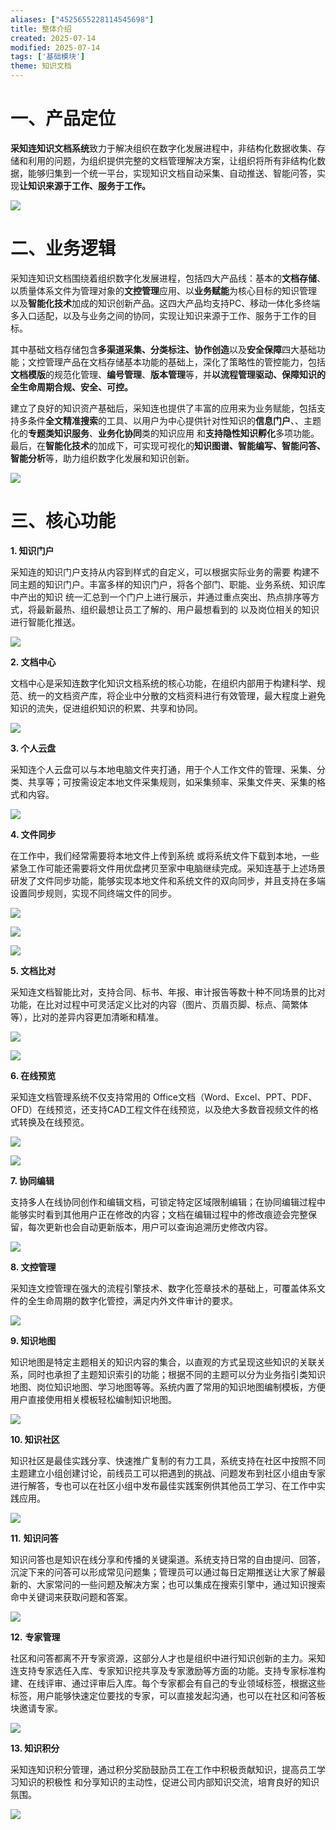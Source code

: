 ```yaml
---
aliases: ["4525655228114545698"]
title: 整体介绍
created: 2025-07-14
modified: 2025-07-14
tags: ['基础模块']
theme: 知识文档
---
```


# 一、**产品定位**

**采知连知识文档系统**致力于解决组织在数字化发展进程中，非结构化数据收集、存储和利用的问题，为组织提供完整的文档管理解决方案，让组织将所有非结构化数据，能够归集到一个统一平台，实现知识文档自动采集、自动推送、智能问答，实现**让知识来源于工作、服务于工作。**

**![](d884877227389bf81e8ded0a9e30e098.jpg)**

# 二、**业务逻辑**

采知连知识文档围绕着组织数字化发展进程，包括四大产品线：基本的**文档存储**、以质量体系文件为管理对象的**文控管理**应用、以**业务赋能**为核心目标的知识管理 以及**智能化技术**加成的知识创新产品。这四大产品均支持PC、移动一体化多终端多入口适配，以及与业务之间的协同，实现让知识来源于工作、服务于工作的目标。

其中基础文档存储包含**多渠道采集、分类标注、协作创造**以及**安全保障**四大基础功能；文控管理产品在文档存储基本功能的基础上，深化了策略性的管控能力，包括**文档模版**的规范化管理、**编号管理**、**版本管理**等，并**以流程管理驱动、保障知识的全生命周期合规、安全、可控。**

建立了良好的知识资产基础后，采知连也提供了丰富的应用来为业务赋能，包括支持多条件**全文精准搜索**的工具、以用户为中心提供针对性知识的**信息门户**、、主题化的**专题类知识服务**、**业务化协同**类的知识应用 和**支持隐性知识孵化**多项功能。最后，在**智能化技术**的加成下，可实现可视化的**知识图谱、智能编写、智能问答、智能分析**等，助力组织数字化发展和知识创新。

![](8f9b16044bf034cd01e001717aa7f5d0.jpg)

# **三、核心功能**

**1. 知识门户**

采知连的知识门户支持从内容到样式的自定义，可以根据实际业务的需要 构建不同主题的知识门户。丰富多样的知识门户，将各个部门、职能、业务系统、知识库中产出的知识 统一汇总到一个门户上进行展示，并通过重点突出、热点排序等方式，将最新最热、组织最想让员工了解的、用户最想看到的 以及岗位相关的知识进行智能化推送。

![](2f92f9cba3092a4f424037d4fce8af79.jpg)

**2. 文档中心**

文档中心是采知连数字化知识文档系统的核心功能，在组织内部用于构建科学、规范、统一的文档资产库，将企业中分散的文档资料进行有效管理，最大程度上避免知识的流失，促进组织知识的积累、共享和协同。

![](cad3fafbbeb6906edad3706315cd9c62.jpg)

**3. 个人云盘**

采知连个人云盘可以与本地电脑文件夹打通，用于个人工作文件的管理、采集、分类、共享等；可按需设定本地文件采集规则，如采集频率、采集文件夹、采集的格式和内容。

![](7e91181cf477ce7a3ec7dd12bd6d72fe.jpg)

**4. 文件同步**

在工作中，我们经常需要将本地文件上传到系统 或将系统文件下载到本地，一些紧急工作可能还需要将文件用优盘拷贝至家中电脑继续完成。采知连基于上述场景研发了文件同步功能，能够实现本地文件和系统文件的双向同步，并且支持在多端设置同步规则，实现不同终端文件的同步。

![](e4075fd251272086f8a61fd57fdfdd48.jpg)

![](4363c503e5880ff84b98153ef9e90fbe.jpg)

![](88591ff4095c508d9f73b6e671da28cd.jpg)

**5. 文档比对**

采知连文档智能比对，支持合同、标书、年报、审计报告等数十种不同场景的比对功能，在比对过程中可灵活定义比对的内容（图片、页眉页脚、标点、简繁体等），比对的差异内容更加清晰和精准。

![](1a2119710d9d64b301e53b4fcef06d5e.jpg)

![](d9b03367d42cdd04ea40dc613fad289b.jpg)

**6. 在线预览**

采知连文档管理系统不仅支持常用的 Office文档（Word、Excel、PPT、PDF、OFD）在线预览，还支持CAD工程文件在线预览，以及绝大多数音视频文件的格式转换及在线预览。

![](4fe30d86c688938b4b199c59c90eeb0c.jpg)

![](90c915a265e201205da662918d50bba8.jpg)

**7. 协同编辑**

支持多人在线协同创作和编辑文档，可锁定特定区域限制编辑；在协同编辑过程中能够实时看到其他用户正在修改的内容；文档在编辑过程中的修改痕迹会完整保留，每次更新也会自动更新版本，用户可以查询追溯历史修改内容。

![](313961fbcc31149369858c66de8dd7ef.jpg)

**8. 文控管理**

采知连文控管理在强大的流程引擎技术、数字化签章技术的基础上，可覆盖体系文件的全生命周期的数字化管控，满足内外文件审计的要求。

![](e9673e7805652b3f9fbf8a345e2a37cd.jpg)

**9. 知识地图**

知识地图是特定主题相关的知识内容的集合，以直观的方式呈现这些知识的关联关系，同时也承担了主题知识索引的功能；根据不同的主题可以分为业务指引类知识地图、岗位知识地图、学习地图等等。系统内置了常用的知识地图编制模板，方便用户直接使用相关模板轻松编制知识地图。

![](8827f28fe268300ddaf8f2c062d731a5.jpg)

**10. 知识社区**

知识社区是最佳实践分享、快速推广复制的有力工具，系统支持在社区中按照不同主题建立小组创建讨论，前线员工可以把遇到的挑战、问题发布到社区小组由专家进行解答，专也可以在社区小组中发布最佳实践案例供其他员工学习、在工作中实践应用。

![](150e4e6b550d2caeb99667835dde8cd4.jpg)

**11.** **知识问答**

知识问答也是知识在线分享和传播的关键渠道。系统支持日常的自由提问、回答，沉淀下来的问答可以形成常见问题集；管理员可以通过每日定期推送让大家了解最新的、大家常问的一些问题及解决方案；也可以集成在搜索引擎中，通过知识搜索命中关键词来获取问题和答案。

![](e326040019c0e9534a24ae45499530f0.jpg)

**12.** **专家管理**

社区和问答都离不开专家资源，这部分人才也是组织中进行知识创新的主力。采知连支持专家选任入库、专家知识挖共享及专家激励等方面的功能。支持专家标准构建、在线评审、通过评审后入库。每个专家都会有自己的专业领域标签，根据这些标签，用户能够快速定位要找的专家，可以直接发起沟通，也可以在社区和问答板块邀请专家。

![](9195faf3bda992b54322f627788700d0.jpg)

**13. 知识积分**

采知连知识积分管理，通过积分奖励鼓励员工在工作中积极贡献知识，提高员工学习知识的积极性 和分享知识的主动性，促进公司内部知识交流，培育良好的知识氛围。

![](ae978565aa775483f26f3c8aca318808.jpg)